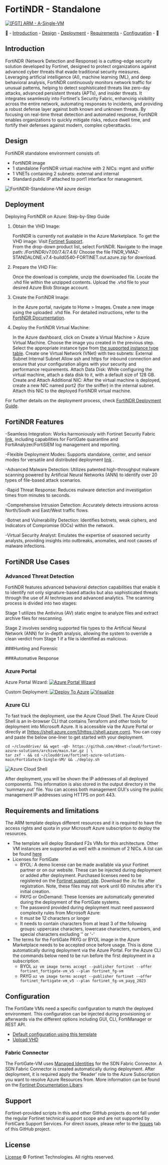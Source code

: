 # FortiNDR - Standalone

[![[FGT] ARM - A-Single-VM](https://github.com/40net-cloud/fortinet-azure-solutions/actions/workflows/fgt-arm-a-single-vm.yml/badge.svg)](https://github.com/40net-cloud/fortinet-azure-solutions/actions/workflows/fgt-arm-a-single-vm.yml) 

:wave: - [Introduction](#introduction) - [Design](#design) - [Deployment](#deployment) - [Requirements](#requirements-and-limitations) - [Configuration](#configuration) - :wave:

## Introduction

FortiNDR (Network Detection and Response) is a cutting-edge security solution developed by Fortinet, designed to protect organizations against advanced cyber threats that evade traditional security measures.
Leveraging artificial intelligence (AI), machine learning (ML), and deep behavioral analysis, FortiNDR continuously monitors network traffic for unusual patterns, helping to detect sophisticated threats like zero-day attacks, advanced persistent threats (APTs), and insider threats.
It integrates seamlessly into Fortinet's Security Fabric, enhancing visibility across the entire network, automating responses to incidents, and providing a robust defense layer against both known and unknown threats. 
By focusing on real-time threat detection and automated response, FortiNDR enables organizations to quickly mitigate risks, reduce dwell time, and fortify their defenses against modern, complex cyberattacks.

## Design

FortiNDR standalone environment consists of:

- FortiNDR image
- 1 standalone FortiNDR virtual machine with 2 NICs: mgmt and sniffer
- 1 VNETs containing 2 subnets: external and internal
- Standard public IP attached to port1 interface for management.

![FortiNDR-Standalone-VM azure design](images/fortindr-standalone-vm.png)

## Deployment

Deploying FortiNDR on Azure: Step-by-Step Guide

1. Obtain the VHD Image:

    FortiNDR is currently not available in the Azure Marketplace. To get the VHD image:
        Visit [Fortinet Support](https://support.fortinet.com/Download/FirmwareImages.aspx).		
        From the drop-down product list, select FortiNDR.
        Navigate to the image path: /FortiNDR/v7.00/7.4/7.4.6/
		Choose the file FNDR_VMAZ-STANDALONE.v7.4-build0540-FORTINET.out.azure.zip for download.

2. Prepare the VHD File:

    Once the download is complete, unzip the downloaded file.
    Locate the .vhd file within the unzipped contents.
    Upload the .vhd file to your desired Azure Blob Storage account.

3. Create the FortiNDR Image:

    In the Azure portal, navigate to Home > Images. 
    Create a new image using the uploaded .vhd file.
    For detailed instructions, refer to the [FortiNDR Documentation](https://docs.fortinet.com/document/fortindr-public-cloud/7.4.0/fortindr-on-azure/470796/creating-an-image-from-a-vhd-file).

4. Deploy the FortiNDR Virtual Machine:

    In the Azure dashboard, click on Create a Virtual Machine > Azure Virtual Machine.
    Choose the image you created in the previous step.
    Select the appropriate instance type from [the supported instance type table](https://docs.fortinet.com/document/fortindr-public-cloud/7.4.0/fortindr-on-azure/679542/supported-instance-type).
	Create one Virtual Network (VNet) with two subnets:
        External Subnet
        Internal Subnet
    Allow ssh and https for inbound connection and ensure that your configuration aligns with your security and performance requirements.
	Attach Data Disk: While configuring the virtual machine, attach a data disk to it, with a default size of 128 GB.
	Create and Attach Additional NIC:
	After the virtual machine is deployed, create a new NIC named port2 (for the sniffer) in the internal subnet.
    Attach this NIC to the deployed FortiNDR virtual machine.

For further details on the deployment process, check [FortiNDR Deployment Guide](https://docs.fortinet.com/document/fortindr-public-cloud/7.4.0/fortindr-on-azure/740602/deploying-the-fortindr-vm).


## FortiNDR Features

-Seamless Integration: Works harmoniously with Fortinet Security Fabric [link](https://docs.fortinet.com/document/fortigate/7.6.0/administration-guide/148376/preparing-fortigate-for-supported-security-fabric-devices), including capabilities for FortiGate quarantine and FortiAnalyzer/FortiSIEM log management and reporting.

-Flexible Deployment Modes: Supports standalone, center, and sensor modes for versatile and distributed deployment [link](https://docs.fortinet.com/document/fortindr/7.4.6/fortindr-on-premise-getting-started/387049/standalone-center-and-sensor-operating-mode) .

-Advanced Malware Detection: Utilizes patented high-throughput malware scanning powered by Artificial Neural Networks (ANN) to identify over 20 types of file-based attack scenarios.

-Rapid Threat Response: Reduces malware detection and investigation times from minutes to seconds.

-Comprehensive Intrusion Detection: Accurately detects intrusions across North/South and East/West traffic flows.

-Botnet and Vulnerability Detection: Identifies botnets, weak ciphers, and Indicators of Compromise (IOCs) within the network.

-Virtual Security Analyst: Emulates the expertise of seasoned security analysts, providing insights into outbreaks, anomalies, and root causes of malware infections.

## FortiNDR Use Cases

### Advanced Threat Detection

FortiNDR features advanced behavioral detection capabilities that enable it to identify not only signature-based attacks but also sophisticated threats through the use of AI techniques and advanced analytics. The scanning process is divided into two stages:

Stage 1 utilizes the Antivirus (AV) static engine to analyze files and extract archive files for rescanning.

Stage 2 involves sending supported file types to the Artificial Neural Network (ANN) for in-depth analysis, allowing the system to override a clean verdict from Stage 1 if a file is identified as malicious.

###Hunting and Forensic


###Automative Response

### Azure Portal

Azure Portal Wizard:
[![Azure Portal Wizard](https://raw.githubusercontent.com/Azure/azure-quickstart-templates/master/1-CONTRIBUTION-GUIDE/images/deploytoazure.svg?sanitize=true)](https://portal.azure.com/#create/Microsoft.Template/uri/https%3A%2F%2Fraw.githubusercontent.com%2F40net-cloud%2Ffortinet-azure-solutions%2Fmain%2FFortiGate%2FA-Single-VM%2Fazuredeploy.json/createUIDefinitionUri/https%3A%2F%2Fraw.githubusercontent.com%2F40net-cloud%2Ffortinet-azure-solutions%2Fmain%2FFortiGate%2FA-Single-VM%2FcreateUiDefinition.json)

Custom Deployment:
[![Deploy To Azure](https://raw.githubusercontent.com/Azure/azure-quickstart-templates/master/1-CONTRIBUTION-GUIDE/images/deploytoazure.svg?sanitize=true)](https://portal.azure.com/#create/Microsoft.Template/uri/https%3A%2F%2Fraw.githubusercontent.com%2F40net-cloud%2Ffortinet-azure-solutions%2Fmain%2FFortiGate%2FA-Single-VM%2Fazuredeploy.json)
[![Visualize](https://raw.githubusercontent.com/Azure/azure-quickstart-templates/master/1-CONTRIBUTION-GUIDE/images/visualizebutton.svg?sanitize=true)](http://armviz.io/#/?load=https%3A%2F%2Fraw.githubusercontent.com%2F40net-cloud%2Ffortinet-azure-solutions$2Fmain%2FFortiGate%2FA-Single-VM%2Fazuredeploy.json)

### Azure CLI

To fast track the deployment, use the Azure Cloud Shell. The Azure Cloud Shell is an in-browser CLI that contains Terraform and other tools for deployment into Microsoft Azure. It is accessible via the Azure Portal or directly at [https://shell.azure.com/](https://shell.azure.com). You can copy and paste the below one-liner to get started with your deployment.

```
cd ~/clouddrive/ && wget -qO- https://github.com/40net-cloud/fortinet-azure-solutions/archive/main.tar.gz | \
tar zxf - && cd ~/clouddrive/fortinet-azure-solutions-main/FortiGate/A-Single-VM/ && ./deploy.sh
```

![Azure Cloud Shell](images/azure-cloud-shell.png)

After deployment, you will be shown the IP addresses of all deployed components. This information is also stored in the output directory in the 'summary.out' file. You can access both management GUI's using the public management IP addresses using HTTPS on port 443.

## Requirements and limitations

The ARM template deploys different resources and it is required to have the access rights and quota in your Microsoft Azure subscription to deploy the resources.

- The template will deploy Standard F2s VMs for this architecture. Other VM instances are supported as well with a minimum of 2 NICs. A list can be found [here](https://docs.fortinet.com/document/fortigate-public-cloud/7.0.0/azure-administration-guide/562841/instance-type-support)
- Licenses for FortiGate
  - BYOL: A demo license can be made available via your Fortinet partner or on our website. These can be injected during deployment or added after deployment. Purchased licenses need to be registered on the [Fortinet support site](http://support.fortinet.com). Download the .lic file after registration. Note, these files may not work until 60 minutes after it's initial creation.
  - PAYG or OnDemand: These licenses are automatically generated during the deployment of the FortiGate systems.
  - The password provided during deployment must need password complexity rules from Microsoft Azure:
  - It must be 12 characters or longer
  - It needs to contain characters from at least 3 of the following groups: uppercase characters, lowercase characters, numbers, and special characters excluding '\' or '-'
- The terms for the FortiGate PAYG or BYOL image in the Azure Marketplace needs to be accepted once before usage. This is done automatically during deployment via the Azure Portal. For the Azure CLI the commands below need to be run before the first deployment in a subscription.
  - BYOL
`az vm image terms accept --publisher fortinet --offer fortinet_fortigate-vm_v5 --plan fortinet_fg-vm`
  - PAYG
`az vm image terms accept --publisher fortinet --offer fortinet_fortigate-vm_v5 --plan fortinet_fg-vm_payg_2023`

## Configuration

The FortiGate VMs need a specific configuration to match the deployed environment. This configuration can be injected during provisioning or afterwards via the different options including GUI, CLI, FortiManager or REST API.

- [Default configuration using this template](doc/config-provisioning.md)
- [Upload VHD](../Documentation/faq-upload-vhd.md)

### Fabric Connector

The FortiGate-VM uses [Managed Identities](https://docs.microsoft.com/en-us/azure/active-directory/managed-identities-azure-resources/) for the SDN Fabric Connector. A SDN Fabric Connector is created automatically during deployment. After deployment, it is required apply the 'Reader' role to the Azure Subscription you want to resolve Azure Resources from. More information can be found on the [Fortinet Documentation Libary](https://docs.fortinet.com/document/fortigate-public-cloud/7.2.0/azure-administration-guide/236610/configuring-an-sdn-connector-using-a-managed-identity).

## Support

Fortinet-provided scripts in this and other GitHub projects do not fall under the regular Fortinet technical support scope and are not supported by FortiCare Support Services.
For direct issues, please refer to the [Issues](https://github.com/40net-cloud/fortinet-azure-solutions/issues) tab of this GitHub project.

## License

[License](/../../blob/main/LICENSE) © Fortinet Technologies. All rights reserved.
